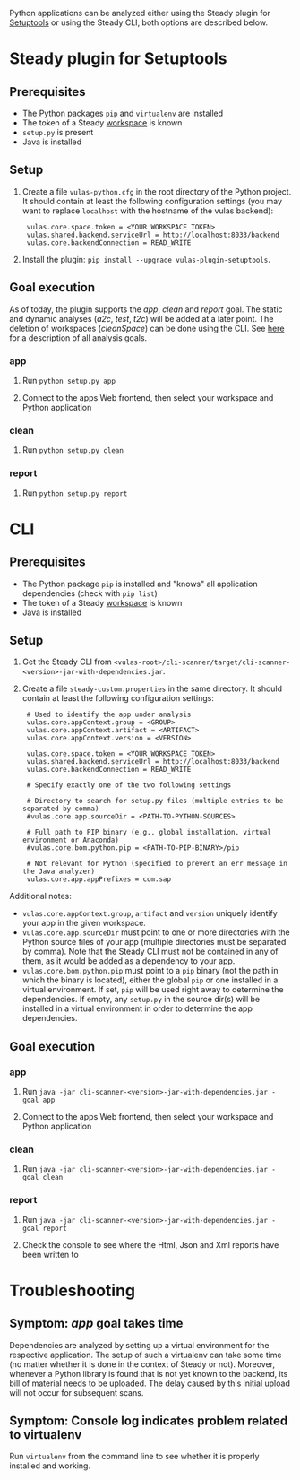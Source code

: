 Python applications can be analyzed either using the Steady plugin for [Setuptools](https://setuptools.readthedocs.io/en/latest/) or using the Steady CLI, both options are described below.

# Steady plugin for Setuptools

## Prerequisites

- The Python packages `pip` and `virtualenv` are installed
- The token of a Steady [workspace](Workspace.md) is known
- `setup.py` is present
- Java is installed

## Setup

1. Create a file `vulas-python.cfg` in the root directory of the Python project. It should contain at least the following configuration settings (you may want to replace `localhost` with the hostname of the vulas backend):

        vulas.core.space.token = <YOUR WORKSPACE TOKEN>
        vulas.shared.backend.serviceUrl = http://localhost:8033/backend
        vulas.core.backendConnection = READ_WRITE

2. Install the plugin: `pip install --upgrade vulas-plugin-setuptools`. 

## Goal execution

As of today, the plugin supports the _app_, _clean_ and _report_ goal. The static and dynamic analyses (_a2c_, _test_, _t2c_) will be added at a later point. The deletion of workspaces (_cleanSpace_) can be done using the CLI. See [here](goals) for a description of all analysis goals.

### app

1. Run `python setup.py app`

2. Connect to the apps Web frontend, then select your workspace and Python application

### clean

1. Run `python setup.py clean`

### report

1. Run `python setup.py report`

# CLI

## Prerequisites

- The Python package `pip` is installed and "knows" all application dependencies (check with `pip list`)
- The token of a Steady [workspace](Workspace.md) is known
- Java is installed

## Setup

1. Get the Steady CLI from `<vulas-root>/cli-scanner/target/cli-scanner-<version>-jar-with-dependencies.jar`.

2. Create a file `steady-custom.properties` in the same directory. It should contain at least the following configuration settings:

        # Used to identify the app under analysis
        vulas.core.appContext.group = <GROUP>
        vulas.core.appContext.artifact = <ARTIFACT>
        vulas.core.appContext.version = <VERSION>
        
        vulas.core.space.token = <YOUR WORKSPACE TOKEN>
        vulas.shared.backend.serviceUrl = http://localhost:8033/backend
        vulas.core.backendConnection = READ_WRITE

        # Specify exactly one of the two following settings

        # Directory to search for setup.py files (multiple entries to be separated by comma)
        #vulas.core.app.sourceDir = <PATH-TO-PYTHON-SOURCES>

        # Full path to PIP binary (e.g., global installation, virtual environment or Anaconda)
        #vulas.core.bom.python.pip = <PATH-TO-PIP-BINARY>/pip
        
        # Not relevant for Python (specified to prevent an err message in the Java analyzer)
        vulas.core.app.appPrefixes = com.sap

Additional notes:
* `vulas.core.appContext.group`, `artifact` and `version` uniquely identify your app in the given workspace.
* `vulas.core.app.sourceDir` must point to one or more directories with the Python source files of your app (multiple directories must be separated by comma). Note that the Steady CLI must not be contained in any of them, as it would be added as a dependency to your app.
* `vulas.core.bom.python.pip` must point to a `pip` binary (not the path in which the binary is located), either the global `pip` or one installed in a virtual environment. If set, `pip` will be used right away to determine the dependencies. If empty, any `setup.py` in the source dir(s) will be installed in a virtual environment in order to determine the app dependencies.

## Goal execution

### app

1. Run `java -jar cli-scanner-<version>-jar-with-dependencies.jar -goal app`

2. Connect to the apps Web frontend, then select your workspace and Python application

### clean

1. Run `java -jar cli-scanner-<version>-jar-with-dependencies.jar -goal clean`

### report

1. Run `java -jar cli-scanner-<version>-jar-with-dependencies.jar -goal report`

2. Check the console to see where the Html, Json and Xml reports have been written to

# Troubleshooting

## Symptom: _app_ goal takes time

Dependencies are analyzed by setting up a virtual environment for the respective application. The setup of such a virtualenv can take some time (no matter whether it is done in the context of Steady or not). Moreover, whenever a Python library is found that is not yet known to the backend, its bill of material needs to be uploaded. The delay caused by this initial upload will not occur for subsequent scans.

## Symptom: Console log indicates problem related to virtualenv

Run `virtualenv` from the command line to see whether it is properly installed and working.
